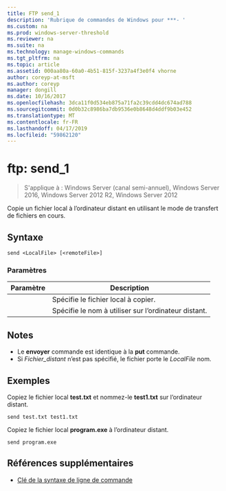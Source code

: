```yaml
---
title: FTP send_1
description: 'Rubrique de commandes de Windows pour ***- '
ms.custom: na
ms.prod: windows-server-threshold
ms.reviewer: na
ms.suite: na
ms.technology: manage-windows-commands
ms.tgt_pltfrm: na
ms.topic: article
ms.assetid: 000aa80a-60a0-4b51-815f-3237a4f3e0f4 vhorne
author: coreyp-at-msft
ms.author: coreyp
manager: dongill
ms.date: 10/16/2017
ms.openlocfilehash: 3dca11f0d534eb875a71fa2c39cdd4dc674ad788
ms.sourcegitcommit: 0d0b32c8986ba7db9536e0b8648d4ddf9b03e452
ms.translationtype: MT
ms.contentlocale: fr-FR
ms.lasthandoff: 04/17/2019
ms.locfileid: "59862120"
---
```

# <a name="ftp-send1"></a>ftp: send_1

>S'applique à : Windows Server (canal semi-annuel), Windows Server 2016, Windows Server 2012 R2, Windows Server 2012

Copie un fichier local à l’ordinateur distant en utilisant le mode de transfert de fichiers en cours.   
## <a name="syntax"></a>Syntaxe  
```  
send <LocalFile> [<remoteFile>]  
```  
### <a name="parameters"></a>Paramètres  
|Paramètre|Description|  
|-------|--------|  
|<LocalFile>|Spécifie le fichier local à copier.|  
|<remoteFile>|Spécifie le nom à utiliser sur l’ordinateur distant.|  
## <a name="remarks"></a>Notes  
-   Le **envoyer** commande est identique à la **put** commande.  
-   Si *Fichier_distant* n’est pas spécifié, le fichier porte le *LocalFile* nom.  
## <a name="BKMK_Examples"></a>Exemples  
Copiez le fichier local **test.txt** et nommez-le **test1.txt** sur l’ordinateur distant.  
```  
send test.txt test1.txt  
```  
Copiez le fichier local **program.exe** à l’ordinateur distant.  
```  
send program.exe  
```  
## <a name="additional-references"></a>Références supplémentaires  
-   [Clé de la syntaxe de ligne de commande](command-line-syntax-key.md)  
